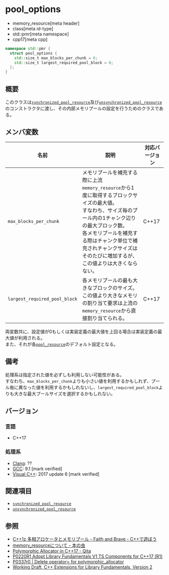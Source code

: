 # pool_options
* memory_resource[meta header]
* class[meta id-type]
* std::pmr[meta namespace]
* cpp17[meta cpp]

```cpp
namespace std::pmr {
  struct pool_options {
    std::size_t max_blocks_per_chunk = 0;
    std::size_t largest_required_pool_block = 0;
  };
}
```

## 概要
このクラスは[`synchronized_pool_resource`](pool_resource.md)及び[`unsynchronized_pool_resource`](pool_resource.md)のコンストラクタに渡し、その内部メモリプールの設定を行うためのクラスである。

## メンバ変数

| 名前            | 説明           | 対応バージョン |
|-----------------|----------------|----------------|
| `max_blocks_per_chunk` | メモリプールを補充する際に上流`memory_resource`から1度に取得するブロックサイズの最大値。<br/>すなわち、サイズ毎のプール内の1チャンク辺りの最大ブロック数。<br/>各メモリプールを補充する際はチャンク単位で補充されチャンクサイズはそのたびに増加するが、この値よりは大きくならない。 | C++17 |
| `largest_required_pool_block` | 各メモリプールの最も大きなブロックのサイズ。<br/>この値より大きなメモリの割り当て要求は上流の`memory_resource`から直接割り当てられる。 | C++17 |

両変数共に、設定値が0もしくは実装定義の最大値を上回る場合は実装定義の最大値が利用される。  
また、それが各[`pool_resource`](pool_resource.md)のデフォルト設定となる。

## 備考

処理系は指定された値を必ずしも利用しない可能性がある。  
すなわち、`max_blocks_per_chunk`よりも小さい値を利用するかもしれず、プール毎に異なった値を利用するかもしれないし、`largest_required_pool_block`よりも大きな最大プールサイズを選択するかもしれない。

## バージョン
### 言語
- C++17

### 処理系

- [Clang](/implementation.md#clang): ??
- [GCC](/implementation.md#gcc): 9.1 [mark verified]
- [Visual C++](/implementation.md#visual_cpp): 2017 update 6 [mark verified]

## 関連項目

- [`synchronized_pool_resource`](pool_resource.md)
- [`unsynchronized_pool_resource`](pool_resource.md)

## 参照

- [C++1z 多相アロケータとメモリプール - Faith and Brave - C++で遊ぼう ](https://faithandbrave.hateblo.jp/entry/2016/08/08/170454)
- [memory_resourceについて - 本の虫](https://cpplover.blogspot.com/2015/09/memoryresource.html)
- [Polymorphic Allocator in C++17 - Qita](https://qiita.com/MitsutakaTakeda/items/48980faa9498c46b15b2)
- [P0220R1 Adopt Library Fundamentals V1 TS Components for C++17 (R1)](http://www.open-std.org/jtc1/sc22/wg21/docs/papers/2016/p0220r1.html)
- [P0337r0 | Delete operator= for polymorphic_allocator](http://www.open-std.org/jtc1/sc22/wg21/docs/papers/2016/p0337r0.html)
- [Working Draft, C++ Extensions for Library Fundamentals, Version 2](http://www.open-std.org/jtc1/sc22/wg21/docs/papers/2015/n4562.html#memory.resource.synop)
